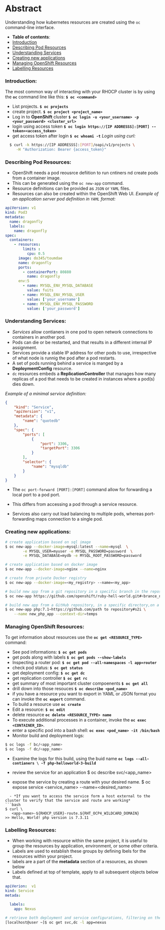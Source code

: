 
# Abstract

Understanding how kubernetes resources are created using the `oc` command-line interface.

-  **Table of contents**:
  - [Introduction](#introduction)
  - [Describing Pod Resources](#describing-pod-resources)
  - [Understanding Services](#understanding-services)
  - [Creating new applications](#creating-new-applications)
  - [Managing OpenShift Resources](#managing-openshift-resources)
  - [Labelling Resources](#labelling-resources)

### **Introduction:**

The most common way of interacting with your RHOCP cluster is by using the **`oc`** command line like this:
**`$ oc <command>`**  
- List projects.
**`$ oc projects`**
- create project.
**`$ oc project <project_name>`**
- Log in to **OpenShift** cluster
**`$ oc login -u <your_username> -p <your_password> <cluster_url>`**
- login using access token
**`$ oc login https://[IP ADDRESSS]:[PORT] --token=<access_token>`**
- get access token after login
**`$ oc whoami -t`**
*Login using curl:*
```bash
  $ curl -k https://[IP ADDRESSS]:[PORT]/oapi/v1/projects \
     -H "Authorization: Bearer {access_token}"
  ```
### **Describing Pod Resources:**
- OpenShift needs a pod reousrce defiition to run cntiners nd create pods from a container image.
- This can be generated using the `oc new-app` command.
- Resource definitions can be provided as `JSON` or `YAML` files.
- Resources can also be created within the OpenShift Web UI.
*Example of an application server pod definition in `YAML` format:*
```yaml
apiVersion: v1
kind: Pod3
metadata:
  name: dragonfly
  labels:
    name: dragonfly
spec:
  containers:
    - resources:
        limits :
          cpu: 0.5
      image: do345/toumdae
      name: dragonfly
      ports:
        - containerPort: 80880
          name: dragonfly
      env:5
        - name: MYSQL_ENV_MYSQL_DATABASE
          value: fuits
        - name: MYSQL_ENV_MYSQL_USER
          value: ['your_username']
        - name: MYSQL_ENV_MYSQL_PASSWORD
          value: ['your_password']
```
### **Understanding Services:**
- *Services* allow contianers in one pod to open network connections to containers in another pod.
- Pods can die or be restarted, and that results in a different internal IP assignment.
- Services provide a stable IP address for other pods to use, irrespective of what node is runnig the pod after a pod restarts.
- A set of pods running behind a service is manged by a **DeploymentConfig** resource.
- `dc` resources embeds a **ReplicationController** that manages how many replicas of a pod that needs to be created in instances where a pod(s) dies down.

*Example of a minimal service definition:*

```json
{
    "kind": "Service", 
    "apiVersion": "v1",
    "metadata": {
        "name": "quotedb" 
    },
    "spec": {
        "ports": [ 
            {
                "port": 3306,
                "targetPort": 3306
            }
        ],
        "selector": {
            "name": "mysqldb" 
        }
    }
}
```

- The `oc port-forward [PORT]:[PORT]` command allow for forwarding a local port to a pod port.

- This differs from accessing a pod through a service resource.
- Services also carry out load balancing to multiple pods, whereas port-forwarding maps connection to a single pod.

### Creating new applications:

```bash
# create application based on sql image
$ oc new-app --docker-image=mysql:latest --name=mysql  \
        -e MYSQL_USER=myuser -e MYSQL_PASSWORD=password  \
        -e MYSQL_DATABASE=mydb -e MYSQL_ROOT_PASSWORD=password

# create application based on docker image
$ oc new-app --docker-image=nginx --name=nginx

# create from private Docker registry
$ oc new-app --docker-image=<my_registry> --name=<my_app>

# build new app from a git repository in a specific branch in the repository 
$ oc new-app https://github.com/openshift/ruby-hell-world.git#<brance_name> 

# build new app from a GitHub repository, in a specific directory,on a specific brance based on a PHP image.
$ oc new-app php:7.1~https://github.com/path to repository#s2i \
    --name new_php_app --context-dir=temps   
```

### Managing OpenShift Resources:

To get information about resources use the **`oc get <RESOURCE_TYPE>`** command:

- See pod informations:
**`$ oc get pods`**
- get pods along with labels 
**`$ oc get pods --show-labels`**
- Inspecting a router pod:
**`$ oc get pod --all-namespaces -l app=router`**
- check pod status:
**`$ oc get status`**
- get deployment config:
**`$ oc get dc`**
- get replication controller
**`$ oc get rc`**
- get summary of most important cluster compoenents
**`$ oc get all`**
- drill down into those resouces
**`$ oc describe <pod_name>`**
- if you have a resource you want to export in YAML or JSON format you can invoke the **`oc export`** command.
- To build a resource use **`oc create`**
- Edit a resource:
**`$ oc edit`**
- delete resource
**`oc delete <RESOURCE_TYPE> name`**
- To execute additional processes in a container, invoke the **`oc exec <CONTAINER_ID>`**.
- enter a specific pod into a bash shell:
**`oc exec <pod_name> -it /bin/bash`**
- Monitor build and deployment logs:
```bash
$ oc logs -f bc/<app_name>
$ oc logs -f dc/<app_name>
```
- Examine the logs for this build, using the buid name
**`oc logs --all-contianers \
  -f php-helloworld-3-build`**

- review the service for an application
$ oc describe svc/<app_name>

- expose the service by creating a route with your desired name.
$ oc expose service <service_name>  --name=<desired_name>
```
  - *If you want to access the service form a host external to the cluster to verify that the service and route are working*
```bash
$ curl \
   <app-name>-${RHOCP_USER}-route.${RHT_OCP4_WILDCARD_DOMAIN}
>> Hello, World! php version is 7.3.11
  ```
### **Labelling Resources:**
- When working with resource within the same project, it is useful to group the resources by application, environment, or some other criteria.
- Labels are used to establish these groups by defining lbels for the resources within your project.
- labels are a part of the **metadata** section of a resources, as shown below
- Labels defined at top of template, apply to all subsequent objects below that.

```yaml
apiVerion:  v1
kind: Service
metada:

  labels:
    app: Nexus
```

```bash
# retrieve both deployment and service configurations, filtering on the app-nexus label
[localhost@user ~]$ oc get svc,dc -l app=nexus
```



